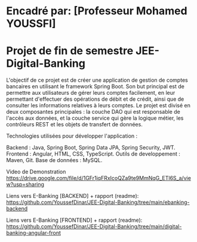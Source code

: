 # Encadré par: [Professeur Mohamed YOUSSFI]

# Projet de fin de semestre JEE-Digital-Banking

L'objectif de ce projet est de créer une application de gestion de comptes bancaires en utilisant le framework Spring Boot. Son but principal est de permettre aux utilisateurs de gérer leurs comptes facilement, en leur permettant d'effectuer des opérations de débit et de crédit, ainsi que de consulter les informations relatives à leurs comptes. Le projet est divisé en deux composantes principales : la couche DAO  qui est responsable de l'accès aux données, et la couche service qui gère la logique métier, les contrôleurs REST et les objets de transfert de données.

Technologies utilisées pour développer l'application :

Backend : Java, Spring Boot, Spring Data JPA, Spring Security, JWT.
Frontend : Angular, HTML, CSS, TypeScript.
Outils de developpement : Maven, Git.
Base de données : MySQL.



Video de Demonstration                                       
https://drive.google.com/file/d/1GFr1jqFRxIcoQZa9te9MmNqG_ETl6S_a/view?usp=sharing

Liens vers E-Banking [BACKEND] + rapport (readme):
https://github.com/YoussefDinar/JEE-Digital-Banking/tree/main/ebanking-backend

Liens vers E-Banking [FRONTEND] + rapport (readme):
https://github.com/YoussefDinar/JEE-Digital-Banking/tree/main/digital-banking-angular-front



